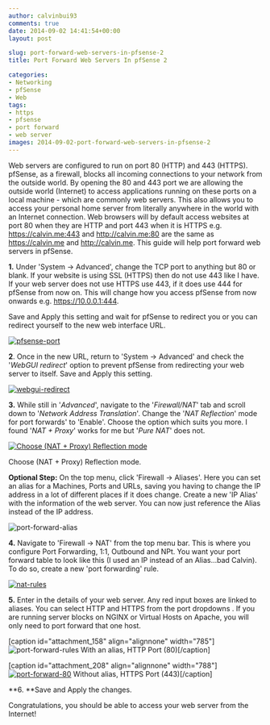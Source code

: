 ```yaml
---
author: calvinbui93
comments: true
date: 2014-09-02 14:41:54+00:00
layout: post

slug: port-forward-web-servers-in-pfsense-2
title: Port Forward Web Servers In pfSense 2

categories:
- Networking
- pfSense
- Web
tags:
- https
- pfsense
- port forward
- web server
images: 2014-09-02-port-forward-web-servers-in-pfsense-2
---
```


Web servers are configured to run on port 80 (HTTP) and 443 (HTTPS). pfSense, as a firewall, blocks all incoming connections to your network from the outside world. By opening the 80 and 443 port we are allowing the outside world (Internet) to access applications running on these ports on a local machine - which are commonly web servers. This also allows you to access your personal home server from literally anywhere in the world with an Internet connection. Web browsers will by default access websites at port 80 when they are HTTP and port 443 when it is HTTPS e.g. https://calvin.me:443 and http://calvin.me:80 are the same as https://calvin.me and http://calvin.me. This guide will help port forward web servers in pfSense.

<!-- more -->

**1.** Under 'System -> Advanced', change the TCP port to anything but 80 or blank. If your website is using SSL (HTTPS) then do not use 443 like I have. If your web server does not use HTTPS use 443, if it does use 444 for pfSense from now on. This will change how you access pfSense from now onwards e.g. https://10.0.0.1:444.

Save and Apply this setting and wait for pfSense to redirect you or you can redirect yourself to the new web interface URL.

[![pfsense-port](/images/{{page.images}}/1.png)](/images/{{page.images}}/1.png)

**2**. Once in the new URL, return to 'System -> Advanced' and check the '_WebGUI redirect_' option to prevent pfSense from redirecting your web server to itself. Save and Apply this setting.

[![webgui-redirect](/images/{{page.images}}/2.png)](/images/{{page.images}}/2.png)

**3.** While still in '_Advanced_', navigate to the '_Firewall/NAT_' tab and scroll down to '_Network Address Translation_'. Change the '_NAT Reflection_' mode for port forwards' to 'Enable'. Choose the option which suits you more. I found '_NAT + Proxy_' works for me but '_Pure NAT_' does not.

[![Choose (NAT + Proxy) Reflection mode](/images/{{page.images}}/41.png)](/images/{{page.images}}/41.png)

Choose (NAT + Proxy) Reflection mode.

**Optional Step:** On the top menu, click 'Firewall -> Aliases'. Here you can set an alias for a Machines, Ports and URLs, saving you having to change the IP address in a lot of different places if it does change. Create a new 'IP Alias' with the information of the web server. You can now just reference the Alias instead of the IP address.

![port-forward-alias](/images/{{page.images}}/22.png)

**4.** Navigate to 'Firewall -> NAT' from the top menu bar. This is where you configure Port Forwarding, 1:1, Outbound and NPt. You want your port forward table to look like this (I used an IP instead of an Alias...bad Calvin). To do so, create a new 'port forwarding' rule.

[![nat-rules](/images/{{page.images}}/3.png)](/images/{{page.images}}/3.png)

**5.** Enter in the details of your web server. Any red input boxes are linked to aliases. You can select HTTP and HTTPS from the port dropdowns . If you are running server blocks on NGINX or Virtual Hosts on Apache, you will only need to port forward that one host.

[caption id="attachment_158" align="alignnone" width="785"]![port-forward-rules](/images/{{page.images}}/36.png) With an alias, HTTP Port (80)[/caption]

[caption id="attachment_208" align="alignnone" width="788"][![port-forward-80](/images/{{page.images}}/4.png)](/images/{{page.images}}/4.png) Without alias, HTTPS Port (443)[/caption]

**6. **Save and Apply the changes.

Congratulations, you should be able to access your web server from the Internet!
